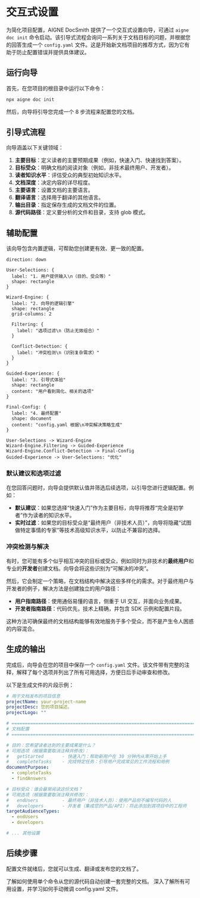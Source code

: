 # 交互式设置

为简化项目配置，AIGNE DocSmith 提供了一个交互式设置向导，可通过 `aigne doc init` 命令启动。该引导式流程会询问一系列关于文档目标的问题，并根据您的回答生成一个 `config.yaml` 文件。这是开始新文档项目的推荐方式，因为它有助于防止配置错误并提供具体建议。

## 运行向导

首先，在您项目的根目录中运行以下命令：

```bash aigne doc init icon=lucide:sparkles
npx aigne doc init
```

然后，向导将引导您完成一个 8 步流程来配置您的文档。

## 引导式流程

向导涵盖以下关键领域：

1.  **主要目标**：定义读者的主要预期成果（例如，快速入门、快速找到答案）。
2.  **目标受众**：明确文档的阅读对象（例如，非技术最终用户、开发者）。
3.  **读者知识水平**：评估受众的典型初始知识水平。
4.  **文档深度**：决定内容的详尽程度。
5.  **主要语言**：设置文档的主要语言。
6.  **翻译语言**：选择用于翻译的其他语言。
7.  **输出目录**：指定保存生成的文档文件的位置。
8.  **源代码路径**：定义要分析的文件和目录，支持 glob 模式。

## 辅助配置

该向导包含内置逻辑，可帮助您创建更有效、更一致的配置。

```d2
direction: down

User-Selections: {
  label: "1. 用户提供输入\n（目的、受众等）"
  shape: rectangle
}

Wizard-Engine: {
  label: "2. 向导的逻辑引擎"
  shape: rectangle
  grid-columns: 2

  Filtering: {
    label: "选项过滤\n（防止无效组合）"
  }

  Conflict-Detection: {
    label: "冲突检测\n（识别复杂需求）"
  }
}

Guided-Experience: {
  label: "3. 引导式体验"
  shape: rectangle
  content: "用户看到简化、相关的选项"
}

Final-Config: {
  label: "4. 最终配置"
  shape: document
  content: "config.yaml 根据\n冲突解决策略生成"
}

User-Selections -> Wizard-Engine
Wizard-Engine.Filtering -> Guided-Experience
Wizard-Engine.Conflict-Detection -> Final-Config
Guided-Experience -> User-Selections: "优化"
```

### 默认建议和选项过滤

在您回答问题时，向导会提供默认值并筛选后续选项，以引导您进行逻辑配置。例如：

-   **默认建议**：如果您选择“快速入门”作为主要目标，向导将推荐“完全是初学者”作为读者的知识水平。
-   **实时过滤**：如果您的目标受众是“最终用户（非技术人员）”，向导将隐藏“试图做特定事情的专家”等技术高级知识水平，以防止不兼容的选择。

### 冲突检测与解决

有时，您可能有多个似乎相互冲突的目标或受众，例如同时为非技术的**最终用户**和专业的**开发者**创建文档。向导会将这些识别为“可解决的冲突”。

然后，它会制定一个策略，在文档结构中解决这些多样化的需求。对于最终用户与开发者的例子，解决方法是创建独立的用户路径：

-   **用户指南路径**：使用通俗易懂的语言，侧重于 UI 交互，并面向业务成果。
-   **开发者指南路径**：代码优先，技术上精确，并包含 SDK 示例和配置片段。

这种方法可确保最终的文档结构能够有效地服务于多个受众，而不是产生令人困惑的内容混合。

## 生成的输出

完成后，向导会在您的项目中保存一个 `config.yaml` 文件。该文件带有完整的注释，解释了每个选项并列出了所有可用选择，方便日后手动审查和修改。

以下是生成文件的片段示例：

```yaml config.yaml icon=logos:yaml
# 用于文档发布的项目信息
projectName: your-project-name
projectDesc: 您的项目描述。
projectLogo: ""

# =============================================================================
# 文档配置
# =============================================================================

# 目的：您希望读者达到的主要成果是什么？
# 可用选项（根据需要取消注释并修改）：
#   getStarted       - 快速入门：帮助新用户在 30 分钟内从零开始上手
#   completeTasks    - 完成特定任务：引导用户完成常见的工作流程和用例
documentPurpose:
  - completeTasks
  - findAnswers

# 目标受众：谁会最常阅读这份文档？
# 可用选项（根据需要取消注释并修改）：
#   endUsers         - 最终用户（非技术人员）：使用产品但不编写代码的人
#   developers       - 开发者（集成您的产品/API）：将此添加到其项目中的工程师
targetAudienceTypes:
  - endUsers
  - developers

# ... 其他设置
```

## 后续步骤

配置文件就绪后，您就可以生成、翻译或发布您的文档了。

<x-cards>
  <x-card data-title="生成文档" data-icon="lucide:play-circle" data-href="/features/generate-documentation">
    了解如何使用单个命令从您的源代码自动创建一套完整的文档。
  </x-card>
  <x-card data-title="配置指南" data-icon="lucide:settings" data-href="/configuration">
    深入了解所有可用设置，并学习如何手动微调 config.yaml 文件。
  </x-card>
</x-cards>